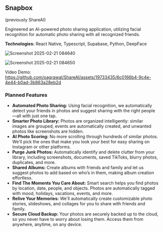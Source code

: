 ## Snapbox
(previously ShareAI)

Engineered an AI-powered photo sharing application, utilizing facial recognition for automatic photo sharing with all recognized friends.

**Technologies:** React Native, Typescript, Supabase, Python, DeepFace

![Screenshot 2025-02-21 084640](https://github.com/user-attachments/assets/65eab899-8b1e-4f56-bba9-56f6c573ebff)

![Screenshot 2025-02-21 084650](https://github.com/user-attachments/assets/7bc8b11c-e116-4f9f-bc47-2b9e031ebdf6)

Video Demo:
https://github.com/oagrawal/ShareAI/assets/19733435/6c0166b4-9c4e-4e44-b0ad-3b863a28eb2d

### Planned Features

*   **Automated Photo Sharing:** Using facial recognition, we automatically detect your friends in photos and suggest sharing with the right people—all with just one tap.
*   **Smarter Photo Library:** Photos are organized intelligently: similar images are grouped, events are automatically created, and unwanted photos like screenshots are hidden.
*   **AI Photo Scoring:** No more scrolling through hundreds of similar photos. We'll pick the ones that make you look your best for easy sharing on Instagram or other platforms.
*   **Purge Junk Photos:** Automatically identify and delete clutter from your library, including screenshots, documents, saved TikToks, blurry photos, duplicates, and more.
*   **Shared Albums:** Create albums with friends and family and let us suggest photos to add based on who’s in them, making album creation effortless.
*   **Find The Moments You Care About:** Smart search helps you find photos by location, date, people, and objects. Photos are automatically tagged with mood, holidays, vacations, events, and more.
*   **Relive Your Memories:** We'll automatically create customizable photo stories, slideshows, and collages for you to share with friends and family.
*   **Secure Cloud Backup:** Your photos are securely backed up to the cloud, so you never have to worry about losing them. Access them from anywhere, anytime, on any device.
